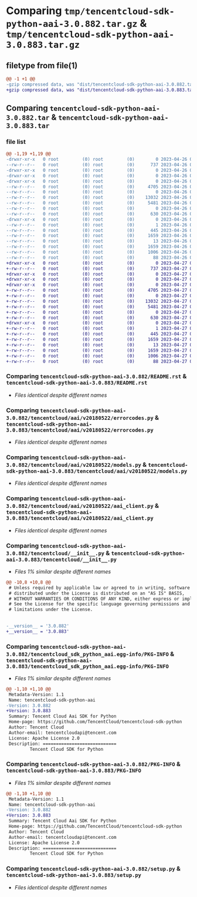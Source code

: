 # Comparing `tmp/tencentcloud-sdk-python-aai-3.0.882.tar.gz` & `tmp/tencentcloud-sdk-python-aai-3.0.883.tar.gz`

## filetype from file(1)

```diff
@@ -1 +1 @@
-gzip compressed data, was "dist/tencentcloud-sdk-python-aai-3.0.882.tar", last modified: Wed Apr 26 02:48:59 2023, max compression
+gzip compressed data, was "dist/tencentcloud-sdk-python-aai-3.0.883.tar", last modified: Thu Apr 27 00:15:04 2023, max compression
```

## Comparing `tencentcloud-sdk-python-aai-3.0.882.tar` & `tencentcloud-sdk-python-aai-3.0.883.tar`

### file list

```diff
@@ -1,19 +1,19 @@
-drwxr-xr-x   0 root         (0) root         (0)        0 2023-04-26 02:48:59.000000 tencentcloud-sdk-python-aai-3.0.882/
--rw-r--r--   0 root         (0) root         (0)      737 2023-04-26 02:48:59.000000 tencentcloud-sdk-python-aai-3.0.882/README.rst
-drwxr-xr-x   0 root         (0) root         (0)        0 2023-04-26 02:48:59.000000 tencentcloud-sdk-python-aai-3.0.882/tencentcloud/
-drwxr-xr-x   0 root         (0) root         (0)        0 2023-04-26 02:48:59.000000 tencentcloud-sdk-python-aai-3.0.882/tencentcloud/aai/
-drwxr-xr-x   0 root         (0) root         (0)        0 2023-04-26 02:48:59.000000 tencentcloud-sdk-python-aai-3.0.882/tencentcloud/aai/v20180522/
--rw-r--r--   0 root         (0) root         (0)     4705 2023-04-26 02:48:59.000000 tencentcloud-sdk-python-aai-3.0.882/tencentcloud/aai/v20180522/errorcodes.py
--rw-r--r--   0 root         (0) root         (0)        0 2023-04-26 02:48:59.000000 tencentcloud-sdk-python-aai-3.0.882/tencentcloud/aai/v20180522/__init__.py
--rw-r--r--   0 root         (0) root         (0)    13032 2023-04-26 02:48:59.000000 tencentcloud-sdk-python-aai-3.0.882/tencentcloud/aai/v20180522/models.py
--rw-r--r--   0 root         (0) root         (0)     5481 2023-04-26 02:48:59.000000 tencentcloud-sdk-python-aai-3.0.882/tencentcloud/aai/v20180522/aai_client.py
--rw-r--r--   0 root         (0) root         (0)        0 2023-04-26 02:48:59.000000 tencentcloud-sdk-python-aai-3.0.882/tencentcloud/aai/__init__.py
--rw-r--r--   0 root         (0) root         (0)      630 2023-04-26 02:48:59.000000 tencentcloud-sdk-python-aai-3.0.882/tencentcloud/__init__.py
-drwxr-xr-x   0 root         (0) root         (0)        0 2023-04-26 02:48:59.000000 tencentcloud-sdk-python-aai-3.0.882/tencentcloud_sdk_python_aai.egg-info/
--rw-r--r--   0 root         (0) root         (0)        1 2023-04-26 02:48:59.000000 tencentcloud-sdk-python-aai-3.0.882/tencentcloud_sdk_python_aai.egg-info/dependency_links.txt
--rw-r--r--   0 root         (0) root         (0)      445 2023-04-26 02:48:59.000000 tencentcloud-sdk-python-aai-3.0.882/tencentcloud_sdk_python_aai.egg-info/SOURCES.txt
--rw-r--r--   0 root         (0) root         (0)     1659 2023-04-26 02:48:59.000000 tencentcloud-sdk-python-aai-3.0.882/tencentcloud_sdk_python_aai.egg-info/PKG-INFO
--rw-r--r--   0 root         (0) root         (0)       13 2023-04-26 02:48:59.000000 tencentcloud-sdk-python-aai-3.0.882/tencentcloud_sdk_python_aai.egg-info/top_level.txt
--rw-r--r--   0 root         (0) root         (0)     1659 2023-04-26 02:48:59.000000 tencentcloud-sdk-python-aai-3.0.882/PKG-INFO
--rw-r--r--   0 root         (0) root         (0)     1006 2023-04-26 02:48:59.000000 tencentcloud-sdk-python-aai-3.0.882/setup.py
--rw-r--r--   0 root         (0) root         (0)       88 2023-04-26 02:48:59.000000 tencentcloud-sdk-python-aai-3.0.882/setup.cfg
+drwxr-xr-x   0 root         (0) root         (0)        0 2023-04-27 00:15:04.000000 tencentcloud-sdk-python-aai-3.0.883/
+-rw-r--r--   0 root         (0) root         (0)      737 2023-04-27 00:15:04.000000 tencentcloud-sdk-python-aai-3.0.883/README.rst
+drwxr-xr-x   0 root         (0) root         (0)        0 2023-04-27 00:15:04.000000 tencentcloud-sdk-python-aai-3.0.883/tencentcloud/
+drwxr-xr-x   0 root         (0) root         (0)        0 2023-04-27 00:15:04.000000 tencentcloud-sdk-python-aai-3.0.883/tencentcloud/aai/
+drwxr-xr-x   0 root         (0) root         (0)        0 2023-04-27 00:15:04.000000 tencentcloud-sdk-python-aai-3.0.883/tencentcloud/aai/v20180522/
+-rw-r--r--   0 root         (0) root         (0)     4705 2023-04-27 00:15:04.000000 tencentcloud-sdk-python-aai-3.0.883/tencentcloud/aai/v20180522/errorcodes.py
+-rw-r--r--   0 root         (0) root         (0)        0 2023-04-27 00:15:04.000000 tencentcloud-sdk-python-aai-3.0.883/tencentcloud/aai/v20180522/__init__.py
+-rw-r--r--   0 root         (0) root         (0)    13032 2023-04-27 00:15:04.000000 tencentcloud-sdk-python-aai-3.0.883/tencentcloud/aai/v20180522/models.py
+-rw-r--r--   0 root         (0) root         (0)     5481 2023-04-27 00:15:04.000000 tencentcloud-sdk-python-aai-3.0.883/tencentcloud/aai/v20180522/aai_client.py
+-rw-r--r--   0 root         (0) root         (0)        0 2023-04-27 00:15:04.000000 tencentcloud-sdk-python-aai-3.0.883/tencentcloud/aai/__init__.py
+-rw-r--r--   0 root         (0) root         (0)      630 2023-04-27 00:15:04.000000 tencentcloud-sdk-python-aai-3.0.883/tencentcloud/__init__.py
+drwxr-xr-x   0 root         (0) root         (0)        0 2023-04-27 00:15:04.000000 tencentcloud-sdk-python-aai-3.0.883/tencentcloud_sdk_python_aai.egg-info/
+-rw-r--r--   0 root         (0) root         (0)        1 2023-04-27 00:15:04.000000 tencentcloud-sdk-python-aai-3.0.883/tencentcloud_sdk_python_aai.egg-info/dependency_links.txt
+-rw-r--r--   0 root         (0) root         (0)      445 2023-04-27 00:15:04.000000 tencentcloud-sdk-python-aai-3.0.883/tencentcloud_sdk_python_aai.egg-info/SOURCES.txt
+-rw-r--r--   0 root         (0) root         (0)     1659 2023-04-27 00:15:04.000000 tencentcloud-sdk-python-aai-3.0.883/tencentcloud_sdk_python_aai.egg-info/PKG-INFO
+-rw-r--r--   0 root         (0) root         (0)       13 2023-04-27 00:15:04.000000 tencentcloud-sdk-python-aai-3.0.883/tencentcloud_sdk_python_aai.egg-info/top_level.txt
+-rw-r--r--   0 root         (0) root         (0)     1659 2023-04-27 00:15:04.000000 tencentcloud-sdk-python-aai-3.0.883/PKG-INFO
+-rw-r--r--   0 root         (0) root         (0)     1006 2023-04-27 00:15:04.000000 tencentcloud-sdk-python-aai-3.0.883/setup.py
+-rw-r--r--   0 root         (0) root         (0)       88 2023-04-27 00:15:04.000000 tencentcloud-sdk-python-aai-3.0.883/setup.cfg
```

### Comparing `tencentcloud-sdk-python-aai-3.0.882/README.rst` & `tencentcloud-sdk-python-aai-3.0.883/README.rst`

 * *Files identical despite different names*

### Comparing `tencentcloud-sdk-python-aai-3.0.882/tencentcloud/aai/v20180522/errorcodes.py` & `tencentcloud-sdk-python-aai-3.0.883/tencentcloud/aai/v20180522/errorcodes.py`

 * *Files identical despite different names*

### Comparing `tencentcloud-sdk-python-aai-3.0.882/tencentcloud/aai/v20180522/models.py` & `tencentcloud-sdk-python-aai-3.0.883/tencentcloud/aai/v20180522/models.py`

 * *Files identical despite different names*

### Comparing `tencentcloud-sdk-python-aai-3.0.882/tencentcloud/aai/v20180522/aai_client.py` & `tencentcloud-sdk-python-aai-3.0.883/tencentcloud/aai/v20180522/aai_client.py`

 * *Files identical despite different names*

### Comparing `tencentcloud-sdk-python-aai-3.0.882/tencentcloud/__init__.py` & `tencentcloud-sdk-python-aai-3.0.883/tencentcloud/__init__.py`

 * *Files 1% similar despite different names*

```diff
@@ -10,8 +10,8 @@
 # Unless required by applicable law or agreed to in writing, software
 # distributed under the License is distributed on an "AS IS" BASIS,
 # WITHOUT WARRANTIES OR CONDITIONS OF ANY KIND, either express or implied.
 # See the License for the specific language governing permissions and
 # limitations under the License.
 
 
-__version__ = '3.0.882'
+__version__ = '3.0.883'
```

### Comparing `tencentcloud-sdk-python-aai-3.0.882/tencentcloud_sdk_python_aai.egg-info/PKG-INFO` & `tencentcloud-sdk-python-aai-3.0.883/tencentcloud_sdk_python_aai.egg-info/PKG-INFO`

 * *Files 1% similar despite different names*

```diff
@@ -1,10 +1,10 @@
 Metadata-Version: 1.1
 Name: tencentcloud-sdk-python-aai
-Version: 3.0.882
+Version: 3.0.883
 Summary: Tencent Cloud Aai SDK for Python
 Home-page: https://github.com/TencentCloud/tencentcloud-sdk-python
 Author: Tencent Cloud
 Author-email: tencentcloudapi@tencent.com
 License: Apache License 2.0
 Description: ============================
         Tencent Cloud SDK for Python
```

### Comparing `tencentcloud-sdk-python-aai-3.0.882/PKG-INFO` & `tencentcloud-sdk-python-aai-3.0.883/PKG-INFO`

 * *Files 1% similar despite different names*

```diff
@@ -1,10 +1,10 @@
 Metadata-Version: 1.1
 Name: tencentcloud-sdk-python-aai
-Version: 3.0.882
+Version: 3.0.883
 Summary: Tencent Cloud Aai SDK for Python
 Home-page: https://github.com/TencentCloud/tencentcloud-sdk-python
 Author: Tencent Cloud
 Author-email: tencentcloudapi@tencent.com
 License: Apache License 2.0
 Description: ============================
         Tencent Cloud SDK for Python
```

### Comparing `tencentcloud-sdk-python-aai-3.0.882/setup.py` & `tencentcloud-sdk-python-aai-3.0.883/setup.py`

 * *Files identical despite different names*

